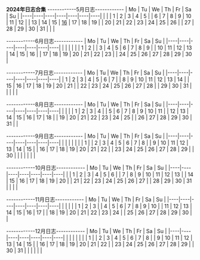 **2024年日志合集**
------------5月日志------------
| Mo | Tu | We | Th | Fr | Sa | Su |
|----|----|----|----|----|----|----|
|    |    |  1 |  2 |  3 |  4 |  5 |
|  6 |  7 |  8 |  9 | 10 | 11 | 12 |
| 13 | 14 | 15 | [16](/环评/日记/2024/5.16.md) | 17 | 18 | 19 |
| 20 | 21 | 22 | 23 | 24 | 25 | 26 |
| 27 | 28 | 29 | 30 | 31 |    |    |

------------6月日志------------
| Mo | Tu | We | Th | Fr | Sa | Su |
|----|----|----|----|----|----|----|
|    |    |    |    |    |  1 |  2 |
|  3 |  4 |  5 |  6 |  7 |  8 |  9 |
| 10 | 11 | 12 | 13 | 14 | 15 | 16 |
| 17 | 18 | 19 | 20 | 21 | 22 | 23 |
| 24 | 25 | 26 | 27 | 28 | 29 | 30 |

------------7月日志------------
| Mo | Tu | We | Th | Fr | Sa | Su |
|----|----|----|----|----|----|----|
|  1 |  2 |  3 |  4 |  5 |  6 |  7 |
|  8 |  9 | 10 | 11 | 12 | 13 | 14 |
| 15 | 16 | 17 | 18 | 19 | 20 | 21 |
| 22 | 23 | 24 | 25 | 26 | 27 | 28 |
| 29 | 30 | 31 |    |    |    |    |

------------8月日志------------
| Mo | Tu | We | Th | Fr | Sa | Su |
|----|----|----|----|----|----|----|
|    |    |    |  1 |  2 |  3 |  4 |
|  5 |  6 |  7 |  8 |  9 | 10 | 11 |
| 12 | 13 | 14 | 15 | 16 | 17 | 18 |
| 19 | 20 | 21 | 22 | 23 | 24 | 25 |
| 26 | 27 | 28 | 29 | 30 | 31 |    |

------------9月日志------------
| Mo | Tu | We | Th | Fr | Sa | Su |
|----|----|----|----|----|----|----|
|    |    |    |    |    |    |  1 |
|  2 |  3 |  4 |  5 |  6 |  7 |  8 |
|  9 | 10 | 11 | 12 | 13 | 14 | 15 |
| 16 | 17 | 18 | 19 | 20 | 21 | 22 |
| 23 | 24 | 25 | 26 | 27 | 28 | 29 |
| 30 |    |    |    |    |    |    |

------------10月日志------------
| Mo | Tu | We | Th | Fr | Sa | Su |
|----|----|----|----|----|----|----|
|    |  1 |  2 |  3 |  4 |  5 |  6 |
|  7 |  8 |  9 | 10 | 11 | 12 | 13 |
| 14 | 15 | 16 | 17 | 18 | 19 | 20 |
| 21 | 22 | 23 | 24 | 25 | 26 | 27 |
| 28 | 29 | 30 | 31 |    |    |    |

------------11月日志------------
| Mo | Tu | We | Th | Fr | Sa | Su |
|----|----|----|----|----|----|----|
|    |    |    |    |  1 |  2 |  3 |
|  4 |  5 |  6 |  7 |  8 |  9 | 10 |
| 11 | 12 | 13 | 14 | 15 | 16 | 17 |
| 18 | 19 | 20 | 21 | 22 | 23 | 24 |
| 25 | 26 | 27 | 28 | 29 | 30 |    |

------------12月日志------------
| Mo | Tu | We | Th | Fr | Sa | Su |
|----|----|----|----|----|----|----|
|    |    |    |    |    |    |  1 |
|  2 |  3 |  4 |  5 |  6 |  7 |  8 |
|  9 | 10 | 11 | 12 | 13 | 14 | 15 |
| 16 | 17 | 18 | 19 | 20 | 21 | 22 |
| 23 | 24 | 25 | 26 | 27 | 28 | 29 |
| 30 | 31 |    |    |    |    |    |


